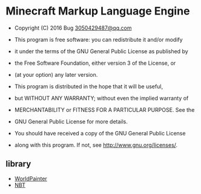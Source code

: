 
# Minecraft Markup Language Engine

 * Copyright (C) 2016 Bug 3050429487@qq.com
 
 * This program is free software: you can redistribute it and/or modify
 * it under the terms of the GNU General Public License as published by
 * the Free Software Foundation, either version 3 of the License, or
 * (at your option) any later version.
 
 * This program is distributed in the hope that it will be useful,
 * but WITHOUT ANY WARRANTY; without even the implied warranty of
 * MERCHANTABILITY or FITNESS FOR A PARTICULAR PURPOSE.  See the
 * GNU General Public License for more details.
 
 * You should have received a copy of the GNU General Public License
 * along with this program.  If not, see <http://www.gnu.org/licenses/>.

## library
 * [WorldPainter](<https://github.com/Captain-Chaos/WorldPainter>) 
 * [NBT](<https://github.com/flow/nbt>)
